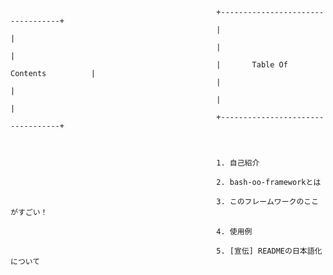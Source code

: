                                                   +----------------------------------+
                                                  |                                  |
                                                  |                                  |
                                                  |       Table Of Contents          |
                                                  |                                  |
                                                  |                                  |
                                                  +----------------------------------+



                                                  1. 自己紹介

                                                  2. bash-oo-frameworkとは

                                                  3. このフレームワークのここがすごい！

                                                  4. 使用例

                                                  5. [宣伝] READMEの日本語化について
